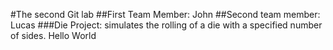 #The second Git lab
##First Team Member: John
##Second team member: Lucas
###Die Project: simulates the rolling of a die with a specified number of sides.
Hello World
